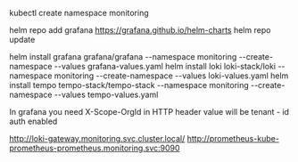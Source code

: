 kubectl create namespace monitoring

helm repo add grafana https://grafana.github.io/helm-charts
helm repo update

helm install grafana grafana/grafana --namespace monitoring --create-namespace --values grafana-values.yaml
helm install loki loki-stack/loki --namespace monitoring --create-namespace --values loki-values.yaml
helm install tempo tempo-stack/tempo-stack --namespace monitoring --create-namespace --values tempo-values.yaml



In grafana you need X-Scope-OrgId in HTTP header value will be tenant - id auth enabled



http://loki-gateway.monitoring.svc.cluster.local/
http://prometheus-kube-prometheus-prometheus.monitoring.svc:9090